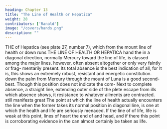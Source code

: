 ```yaml
---
heading: Chapter 13
title: "The Line of Health or Hepatica"
weight: 28
contributors: ['Ranald']
image: "/covers/hands.png"
description: ""
---
```



THE
of
Hepatica (see plate 27, number 7), which
from the mount
line of health or
down
runs
THE LINE OF HEALTH OR HEPATICA
hand
the
in a diagonal direction, normally
Mercury toward the
line of life, is classed
among
the major lines.
however, often absent altogether or only very faintly or frag-
mentarily present. Its total absence is the best indication of all, for
It
is,
this
shows an extremely robust, resistant and energetic constitution.
down the
palm from Mercury through the mount of Luna is
a good second-best. Though this position does not indicate the com-
Next
to complete absence, a straight line, extending
outer side of the
plete escape from ills which absence shows, it
resistance to whatever ailments are contracted.
still
manifests great
The
point at which the line of health actually encounters the line
when the former takes its normal position in diagonal line, is
one at which the health and life are seriously menaced. If the line of
of
life,
life is
weak
at this point,
lines of heart
the end of
and head,
and
if
there
this point
is
corroborating evidence in the
can almost certainly be taken as
life.
